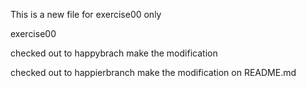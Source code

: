 This is a new file for exercise00 only


exercise00 

checked out to happybrach
make the modification


checked out to happierbranch
make the modification on README.md

